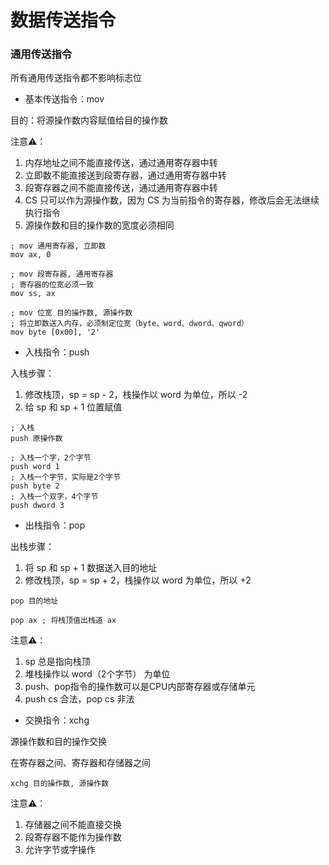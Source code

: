 # 数据传送指令



### 通用传送指令

所有通用传送指令都不影响标志位



* 基本传送指令：mov

目的：将源操作数内容赋值给目的操作数

注意⚠️：

1. 内存地址之间不能直接传送，通过通用寄存器中转
2. 立即数不能直接送到段寄存器，通过通用寄存器中转
3. 段寄存器之间不能直接传送，通过通用寄存器中转
4. CS 只可以作为源操作数，因为 CS 为当前指令的寄存器，修改后会无法继续执行指令
5. 源操作数和目的操作数的宽度必须相同

```assembly
; mov 通用寄存器, 立即数
mov ax, 0

; mov 段寄存器, 通用寄存器
; 寄存器的位宽必须一致
mov ss, ax

; mov 位宽 目的操作数, 源操作数
; 将立即数送入内存，必须制定位宽（byte、word、dword、qword）
mov byte [0x00], '2'
```



* 入栈指令：push

入栈步骤：

1. 修改栈顶，sp = sp - 2，栈操作以 word 为单位，所以 -2
2. 给 sp 和 sp + 1 位置赋值

```assembly
; 入栈
push 原操作数

; 入栈一个字，2个字节
push word 1
; 入栈一个字节，实际是2个字节
push byte 2
; 入栈一个双字，4个字节
push dword 3
```



* 出栈指令：pop

出栈步骤：

1. 将 sp 和 sp + 1 数据送入目的地址
2. 修改栈顶，sp = sp + 2，栈操作以 word 为单位，所以 +2

```assembly
pop 目的地址

pop ax ; 将栈顶值出栈道 ax
```



注意⚠️：

1. sp 总是指向栈顶
2. 堆栈操作以 word（2个字节） 为单位
3. push、pop指令的操作数可以是CPU内部寄存器或存储单元
4. push cs 合法，pop cs 非法



* 交换指令：xchg

源操作数和目的操作交换

在寄存器之间、寄存器和存储器之间

```assembly
xchg 目的操作数, 源操作数
```

注意⚠️：

1. 存储器之间不能直接交换
2. 段寄存器不能作为操作数
3. 允许字节或字操作